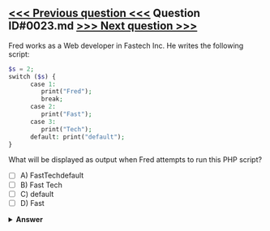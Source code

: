 [<<< Previous question <<<](0022.md)   Question ID#0023.md   [>>> Next question >>>](0024.md)
---

Fred works as a Web developer in Fastech Inc. He writes the following script:
```php
$s = 2;
switch ($s) {
      case 1:
         print("Fred");
         break;
      case 2:
         print("Fast");
      case 3:
         print("Tech");
      default: print("default");
}
```
What will be displayed as output when Fred attempts to run this PHP script?

- [ ] A) FastTechdefault
- [ ] B) Fast Tech
- [ ] C) default
- [ ] D) Fast

<details><summary><b>Answer</b></summary>
<p>
  Answer: <strong>A</strong>
</p>
</details>
